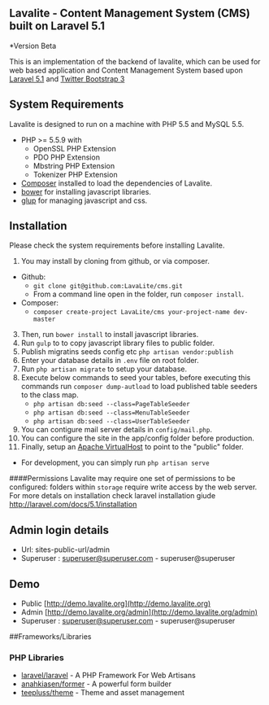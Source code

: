## Lavalite - Content Management System (CMS) built on Laravel 5.1
*Version Beta

This is an implementation of the backend of lavalite, which can be used for web based application and Content Management System based upon [Laravel 5.1](http://laravel.com/) and [Twitter Bootstrap 3](http://getbootstrap.com/)


## System Requirements

Lavalite is designed to run on a  machine with PHP 5.5 and MySQL 5.5.

* PHP >= 5.5.9 with
    * OpenSSL PHP Extension
    * PDO PHP Extension
    * Mbstring PHP Extension
    * Tokenizer PHP Extension
* [Composer](https://getcomposer.org) installed to load the dependencies of Lavalite.
* [bower](http://bower.io/) for installing javascript libraries.
* [glup](http://gulpjs.com/) for managing javascript and css.

## Installation

Please check the system requirements before installing Lavalite.

1. You may install by cloning from github, or via composer.
  * Github:
    * `git clone git@github.com:LavaLite/cms.git`
    * From a command line open in the folder, run `composer install`.
  * Composer:
    * `composer create-project LavaLite/cms your-project-name dev-master`
3. Then, run `bower install` to install javascript libraries.
4. Run `gulp` to to copy javascript library files to public folder.
5. Publish migratins seeds config etc `php artisan vendor:publish`
6. Enter your database details in `.env` file on root folder.
7. Run `php artisan migrate` to setup your database.
8. Execute below commands to seed your tables, before executing this commands run `composer dump-autload` to load published table seeders to the class map.
   - `php artisan db:seed --class=PageTableSeeder`
   - `php artisan db:seed --class=MenuTableSeeder`
   - `php artisan db:seed --class=UserTableSeeder`
9. You can contigure mail server details in `config/mail.php`.
10. You can configure the site in the app/config folder before production.
11. Finally, setup an [Apache VirtualHost](http://httpd.apache.org/docs/current/vhosts/examples.html) to point to the "public" folder.
  * For development, you can simply run `php artisan serve`

####Permissions
Lavalite may require one set of permissions to be configured: folders within `storage` require write access by the web server.
For more detals on installation check laravel installation giude
http://laravel.com/docs/5.1/installation

## Admin login details
- Url: sites-public-url/admin
- Superuser : superuser@superuser.com - superuser@superuser

## Demo
- Public [http://demo.lavalite.org](http://demo.lavalite.org)
- Admin [http://demo.lavalite.org/admin](http://demo.lavalite.org/admin)
- Superuser : superuser@superuser.com - superuser@superuser

##Frameworks/Libraries

### PHP Libraries
* [laravel/laravel](https://github.com/laravel/laravel) - A PHP Framework For Web Artisans
* [anahkiasen/former](https://github.com/Anahkiasen/former‎) - A powerful form builder
* [teepluss/theme](https://github.com/teepluss/laravel4-theme) - Theme and asset management